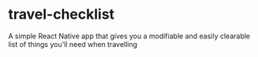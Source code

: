 # travel-checklist
A simple React Native app that gives you a modifiable and easily clearable list of things you'll need when travelling
